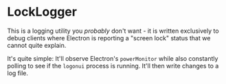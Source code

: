 # LockLogger

This is a logging utility you _probably_ don't want - it is written exclusively
to debug clients where Electron is reporting a "screen lock" status that we
cannot quite explain.

It's quite simple: It'll observe Electron's `powerMonitor` while also constantly
polling to see if the `logonui` process is running. It'll then write changes
to a log file.
